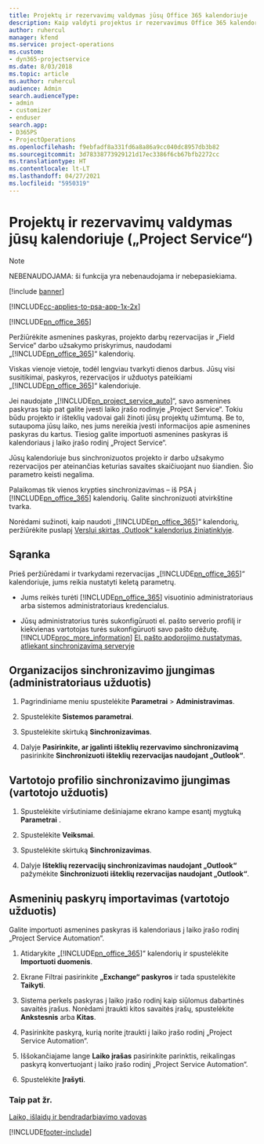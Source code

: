 ```yaml
---
title: Projektų ir rezervavimų valdymas jūsų Office 365 kalendoriuje
description: Kaip valdyti projektus ir rezervavimus Office 365 kalendoriuje?
author: ruhercul
manager: kfend
ms.service: project-operations
ms.custom:
- dyn365-projectservice
ms.date: 8/03/2018
ms.topic: article
ms.author: ruhercul
audience: Admin
search.audienceType:
- admin
- customizer
- enduser
search.app:
- D365PS
- ProjectOperations
ms.openlocfilehash: f9ebfadf8a331fd6a8a86a9cc040dc8957db3b82
ms.sourcegitcommit: 3d78338773929121d17ec3386f6cb67bfb2272cc
ms.translationtype: HT
ms.contentlocale: lt-LT
ms.lasthandoff: 04/27/2021
ms.locfileid: "5950319"
---
```

# <a name="manage-projects-and-bookings-in-your-calendar-project-service"></a>Projektų ir rezervavimų valdymas jūsų kalendoriuje („Project Service“)

> [!Note]
> NEBENAUDOJAMA: ši funkcija yra nebenaudojama ir nebepasiekiama.

[!include [banner](../includes/psa-now-project-operations.md)]

[!INCLUDE[cc-applies-to-psa-app-1x-2x](../includes/cc-applies-to-psa-app-1x-2x.md)]

[!INCLUDE[pn_office_365](../includes/pn-office-365.md)] 

Peržiūrėkite asmenines paskyras, projekto darbų rezervacijas ir „Field Service“ darbo užsakymo priskyrimus, naudodami „[!INCLUDE[pn_office_365](../includes/pn-office-365.md)]“ kalendorių.  
  
 Viskas vienoje vietoje, todėl lengviau tvarkyti dienos darbus. Jūsų visi susitikimai, paskyros, rezervacijos ir užduotys pateikiami „[!INCLUDE[pn_office_365](../includes/pn-office-365.md)]“ kalendoriuje.  
  
 Jei naudojate „[!INCLUDE[pn_project_service_auto](../includes/pn-project-service-auto.md)]“, savo asmenines paskyras taip pat galite įvesti laiko įrašo rodinyje „Project Service“. Tokiu būdu projekto ir išteklių vadovai gali žinoti jūsų projektų užimtumą. Be to, sutaupoma jūsų laiko, nes jums nereikia įvesti informacijos apie asmenines paskyras du kartus. Tiesiog galite importuoti asmenines paskyras iš kalendoriaus į laiko įrašo rodinį „Project Service“.  
  
 Jūsų kalendoriuje bus sinchronizuotos projekto ir darbo užsakymo rezervacijos per ateinančias keturias savaites skaičiuojant nuo šiandien. Šio parametro keisti negalima.  
  
 Palaikomas tik vienos krypties sinchronizavimas – iš PSA į [!INCLUDE[pn_office_365](../includes/pn-office-365.md)] kalendorių. Galite sinchronizuoti atvirkštine tvarka. 
  
 Norėdami sužinoti, kaip naudoti „[!INCLUDE[pn_office_365](../includes/pn-office-365.md)]“ kalendorių, peržiūrėkite puslapį [Verslui skirtas „Outlook“ kalendorius žiniatinklyje](https://support.office.com/article/Calendar-in-Outlook-on-the-web-for-business-5219c457-d1fe-4c2f-9032-1a816b88e936).  
  
## <a name="setup"></a>Sąranka  
 Prieš peržiūrėdami ir tvarkydami rezervacijas „[!INCLUDE[pn_office_365](../includes/pn-office-365.md)]“ kalendoriuje, jums reikia nustatyti keletą parametrų.  
  
- Jums reikės turėti [!INCLUDE[pn_office_365](../includes/pn-office-365.md)] visuotinio administratoriaus arba sistemos administratoriaus kredencialus.  
  
- Jūsų administratorius turės sukonfigūruoti el. pašto serverio profilį ir kiekvienas vartotojas turės sukonfigūruoti savo pašto dėžutę. [!INCLUDE[proc_more_information](../includes/proc-more-information.md)] [El. pašto apdorojimo nustatymas, atliekant sinchronizavimą serveryje](/dynamics365/customerengagement/on-premises/admin/set-up-server-side-synchronization-of-email-appointments-contacts-and-tasks)  
  
## <a name="turn-on-synchronization-for-your-organization-admin-task"></a>Organizacijos sinchronizavimo įjungimas (administratoriaus užduotis)  
  
1.  Pagrindiniame meniu spustelėkite **Parametrai** > **Administravimas**.  
  
2.  Spustelėkite **Sistemos parametrai**.  
  
3.  Spustelėkite skirtuką **Sinchronizavimas**.  
  
4.  Dalyje **Pasirinkite, ar įgalinti išteklių rezervavimo sinchronizavimą** pasirinkite **Sinchronizuoti išteklių rezervacijas naudojant „Outlook“**.  
  
## <a name="turn-on-synchronization-for-your-user-profile-user-task"></a>Vartotojo profilio sinchronizavimo įjungimas (vartotojo užduotis)  
  
1.  Spustelėkite viršutiniame dešiniajame ekrano kampe esantį mygtuką **Parametrai** .  
  
2.  Spustelėkite **Veiksmai**.  
  
3.  Spustelėkite skirtuką **Sinchronizavimas**.  
  
4.  Dalyje **Išteklių rezervacijų sinchronizavimas naudojant „Outlook“** pažymėkite **Sinchronizuoti išteklių rezervacijas naudojant „Outlook“**.  
  
## <a name="import-your-personal-appointments-user-task"></a>Asmeninių paskyrų importavimas (vartotojo užduotis)  
 Galite importuoti asmenines paskyras iš kalendoriaus į laiko įrašo rodinį „Project Service Automation“.  
  
1. Atidarykite „[!INCLUDE[pn_office_365](../includes/pn-office-365.md)]“ kalendorių ir spustelėkite **Importuoti duomenis**.  
  
2. Ekrane Filtrai pasirinkite **„Exchange“ paskyros** ir tada spustelėkite **Taikyti**.  
  
3. Sistema perkels paskyras į laiko įrašo rodinį kaip siūlomus dabartinės savaitės įrašus. Norėdami įtraukti kitos savaitės įrašų, spustelėkite **Ankstesnis** arba **Kitas**.  
  
4. Pasirinkite paskyrą, kurią norite įtraukti į laiko įrašo rodinį „Project Service Automation“.  
  
5. Iššokančiajame lange **Laiko įrašas** pasirinkite parinktis, reikalingas paskyrą konvertuojant į laiko įrašo rodinį „Project Service Automation“.  
  
6. Spustelėkite **Įrašyti**.  
  
### <a name="see-also"></a>Taip pat žr.  
 [Laiko, išlaidų ir bendradarbiavimo vadovas](../psa/time-expense-collaboration-guide.md)


[!INCLUDE[footer-include](../includes/footer-banner.md)]